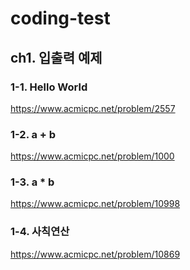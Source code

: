 # coding-test
## ch1. 입출력 예제
### 1-1. Hello World
https://www.acmicpc.net/problem/2557

### 1-2. a + b
https://www.acmicpc.net/problem/1000

### 1-3. a * b
https://www.acmicpc.net/problem/10998

### 1-4. 사칙연산
https://www.acmicpc.net/problem/10869